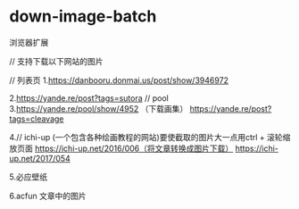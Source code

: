 # down-image-batch
浏览器扩展

// 支持下载以下网站的图片

// 列表页
1.https://danbooru.donmai.us/post/show/3946972

2.https://yande.re/post?tags=sutora
// pool
3.https://yande.re/pool/show/4952 （下载画集）
https://yande.re/post?tags=cleavage


4.// ichi-up (一个包含各种绘画教程的网站)要使截取的图片大一点用ctrl + 滚轮缩放页面
https://ichi-up.net/2016/006（将文章转换成图片下载）
https://ichi-up.net/2017/054

5.必应壁纸

6.acfun 文章中的图片




